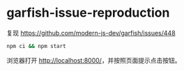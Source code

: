 # garfish-issue-reproduction

复现 <https://github.com/modern-js-dev/garfish/issues/448>

```sh
npm ci && npm start
```

浏览器打开 <http://localhost:8000/>，并按照页面提示点击按钮。
